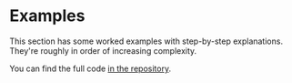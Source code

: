 # Examples

This section has some worked examples with step-by-step explanations.  They're roughly in order of increasing complexity.

You can find the full code [in the repository](https://github.com/LastOliveGames/becsy/tree/main/examples).
